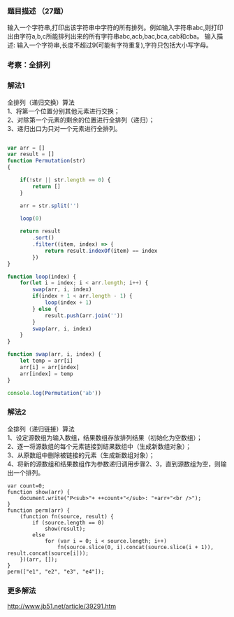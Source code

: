 ### 题目描述 （27题）
输入一个字符串,打印出该字符串中字符的所有排列。例如输入字符串abc,则打印出由字符a,b,c所能排列出来的所有字符串abc,acb,bac,bca,cab和cba。
输入描述:
输入一个字符串,长度不超过9(可能有字符重复),字符只包括大小写字母。

### 考察：全排列

### 解法1
全排列（递归交换）算法  
    1、将第一个位置分别其他元素进行交换；  
    2、对除第一个元素的剩余的位置进行全排列（递归）；  
    3、递归出口为只对一个元素进行全排列。  
```js

var arr = []
var result = []
function Permutation(str)
{

    if(!str || str.length == 0) {
        return []
    }

    arr = str.split('')
    
    loop(0)

    return result
        .sort()
        .filter((item, index) => {
            return result.indexOf(item) == index
        })
}

function loop(index) {
    for(let i = index; i < arr.length; i++) {
        swap(arr, i, index)
        if(index + 1 < arr.length - 1) {
            loop(index + 1)
        } else {
            result.push(arr.join(''))
        }
        swap(arr, i, index)
    }
}

function swap(arr, i, index) {
    let temp = arr[i]
    arr[i] = arr[index]
    arr[index] = temp
}

console.log(Permutation('ab'))
```

### 解法2
全排列（递归链接）算法  
1、设定源数组为输入数组，结果数组存放排列结果（初始化为空数组）；  
2、逐一将源数组的每个元素链接到结果数组中（生成新数组对象）；  
3、从原数组中删除被链接的元素（生成新数组对象）；  
4、将新的源数组和结果数组作为参数递归调用步骤2、3，直到源数组为空，则输出一个排列。 
``` 
var count=0;  
function show(arr) {  
    document.write("P<sub>"+ ++count+"</sub>: "+arr+"<br />");  
}  
function perm(arr) {  
    (function fn(source, result) {  
        if (source.length == 0)  
            show(result);  
        else 
            for (var i = 0; i < source.length; i++)  
                fn(source.slice(0, i).concat(source.slice(i + 1)), result.concat(source[i]));  
    })(arr, []);  
}  
perm(["e1", "e2", "e3", "e4"]);  
```


### 更多解法
http://www.jb51.net/article/39291.htm